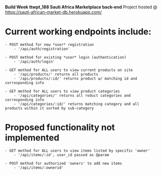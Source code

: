 **Build Week ttwpt_188 Sauti Africa Marketplace back-end**
Project hosted @ https://sauti-african-market-db.herokuapp.com/ 

# Current working endpoints include:
    - POST method for new *user* registration
        - '/api/auth/registration'

    - POST method for existing *user* login (authentication)
        - '/api/auth/login'

    - GET method for ALL users to view current products on site
        - '/api/products/' returns all products
        - '/api/products/:id/' returns product w/ matching id and corresponding info

    - GET method for ALL users to view product categories
        - '/api/categories/' returns all roduct categories and corresponding info
        - '/api/categories/:id/' returns matching category and all products within it sorted by sub-category

# Proposed functionality not implemented
    - GET method for ALL users to view items listed by specific 'owner'
        - '/api/items/:id', user_id passed as @param

    - POST method for authorized 'owners' to add new items
        - '/api/items/:ownerid'    

    
